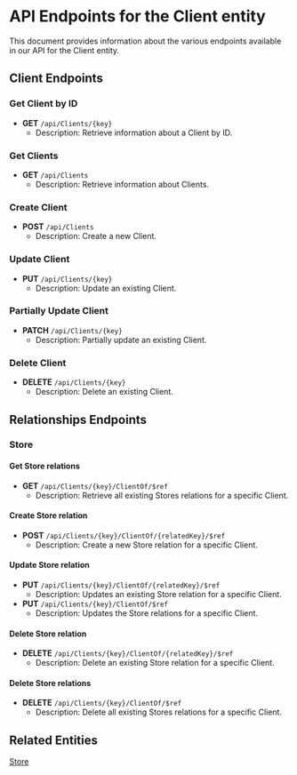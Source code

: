 # API Endpoints for the Client entity

This document provides information about the various endpoints available in our API for the Client entity.

## Client Endpoints

### Get Client by ID
- **GET** `/api/Clients/{key}`
  - Description: Retrieve information about a Client by ID.
  
### Get Clients
- **GET** `/api/Clients`
  - Description: Retrieve information about Clients.

### Create Client
- **POST** `/api/Clients`
  - Description: Create a new Client.

### Update Client
- **PUT** `/api/Clients/{key}`
  - Description: Update an existing Client.

### Partially Update Client
- **PATCH** `/api/Clients/{key}`
  - Description: Partially update an existing Client.
 
### Delete Client
- **DELETE** `/api/Clients/{key}`
  - Description: Delete an existing Client.

## Relationships Endpoints

### Store

#### Get Store relations
- **GET** `/api/Clients/{key}/ClientOf/$ref`
  - Description: Retrieve all existing Stores relations for a specific Client.
  
#### Create Store relation
- **POST** `/api/Clients/{key}/ClientOf/{relatedKey}/$ref`
  - Description: Create a new Store relation for a specific Client.
  
#### Update Store relation
- **PUT** `/api/Clients/{key}/ClientOf/{relatedKey}/$ref`
  - Description: Updates an existing Store relation for a specific Client.
- **PUT** `/api/Clients/{key}/ClientOf/$ref`
  - Description: Updates the Store relations for a specific Client.

#### Delete Store relation
- **DELETE** `/api/Clients/{key}/ClientOf/{relatedKey}/$ref`
  - Description: Delete an existing Store relation for a specific Client.

#### Delete Store relations
- **DELETE** `/api/Clients/{key}/ClientOf/$ref`
  - Description: Delete all existing Stores relations for a specific Client.

## Related Entities

[Store](StoreEndpoints.md)

